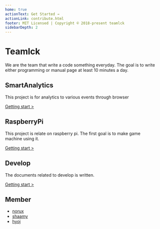 ```yaml
---
home: true
actionText: Get Started →
actionLink: contribute.html
footer: MIT Licensed | Copyright © 2018-present teamlck
sidebarDepth: 2
---
```


# Teamlck
We are the team that write a code something everyday. The goal is to write either programming or manual page at least 10 minutes a day.

<div class="features">
  <div class="feature">
    <h2>SmartAnalytics</h2>
    <p>This project is for analytics to various events through browser</p>
    <div class="link"><a href="/smart-analytics/">Getting start ></a></div>    
  </div>
  <div class="feature">
    <h2>RaspberryPi</h2>
    <p>This project is relate on raspberry pi. The first goal is to make game machine using it.</p>
    <div class="link"><a href="/respberrypi/">Getting start ></a></div>
  </div>
  <div class="feature">
    <h2>Develop</h2>
    <p>The documents related to develop is written.</p>
    <div class="link"><a href="/develop/">Getting start ></a></div>
  </div>
</div>

## Member

* [norux](https://github.com/norux)
* [shaamy](https://github.com/LeeSangJun)
* [hyoj](https://github.com/hyoj)
